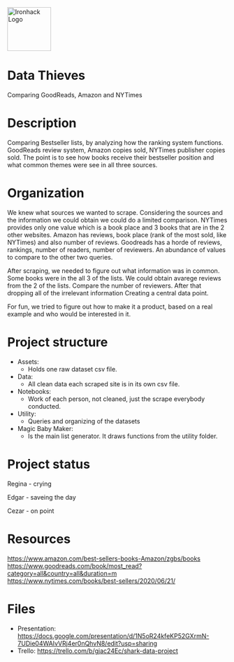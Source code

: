 <img src="https://bit.ly/2VnXWr2" alt="Ironhack Logo" width="100"/>

# Data Thieves

Comparing GoodReads, Amazon and NYTimes

# Description

Comparing Bestseller lists, by analyzing how the ranking system functions. GoodReads review system, Amazon copies sold, NYTimes publisher copies sold. The point is to see how books receive their bestseller position and what common themes were see in all three sources.

# Organization

We knew what sources we wanted to scrape. Considering the sources and the information we could obtain we could do a limited comparison.
NYTimes provides only one value which is a book place and 3 books that are in the 2 other websites.
Amazon has reviews, book place (rank of the most sold, like NYTimes) and also number of reviews.
Goodreads has a horde of reviews, rankings, number of readers, number of reviewers. An abundance of values to compare to the other two queries.

After scraping, we needed to figure out what information was in common. Some books were in the all 3 of the lists.
We could obtain avarege reviews from the 2 of the lists.
Compare the number of reviewers.
After that dropping all of the irrelevant information
Creating a central data point.

For fun, we tried to figure out how to make it a product, based on a real example and who would be interested in it.

# Project structure

- Assets:
  - Holds one raw dataset csv file.
- Data:
  - All clean data each scraped site is in its own csv file.
- Notebooks:
  - Work of each person, not cleaned, just the scrape everybody conducted.
- Utility:
  - Queries and organizing of the datasets
- Magic Baby Maker:
  - Is the main list generator. It draws functions from the utility folder.

# Project status

Regina - crying

Edgar - saveing the day

Cezar - on point

# Resources

https://www.amazon.com/best-sellers-books-Amazon/zgbs/books
https://www.goodreads.com/book/most_read?category=all&country=all&duration=m
https://www.nytimes.com/books/best-sellers/2020/06/21/

# Files

- Presentation: https://docs.google.com/presentation/d/1N5oR24kfeKP52GXrmN-7UDie04WAIvVRj4er0nQhvN8/edit?usp=sharing
- Trello: https://trello.com/b/gjac24Ec/shark-data-project

